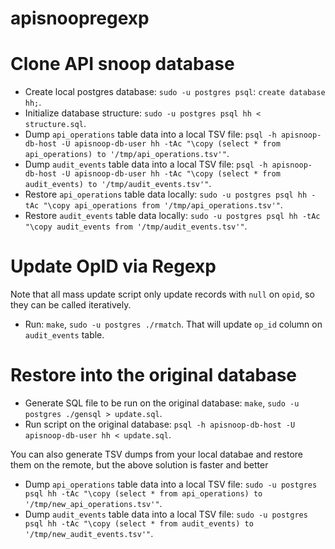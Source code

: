 # apisnoopregexp

# Clone API snoop database

- Create local postgres database: `sudo -u postgres psql`: `create database hh;`.
- Initialize database structure: `sudo -u postgres psql hh < structure.sql`.
- Dump `api_operations` table data into a local TSV file: `psql -h apisnoop-db-host -U apisnoop-db-user hh -tAc "\copy (select * from api_operations) to '/tmp/api_operations.tsv'"`.
- Dump `audit_events` table data into a local TSV file: `psql -h apisnoop-db-host -U apisnoop-db-user hh -tAc "\copy (select * from audit_events) to '/tmp/audit_events.tsv'"`.
- Restore `api_operations` table data locally: `sudo -u postgres psql hh -tAc "\copy api_operations from '/tmp/api_operations.tsv'"`.
- Restore `audit_events` table data locally: `sudo -u postgres psql hh -tAc "\copy audit_events from '/tmp/audit_events.tsv'"`.


# Update OpID via Regexp

Note that all mass update script only update records with `null` on `opid`, so they can be called iteratively.
- Run: `make`, `sudo -u postgres ./rmatch`. That will update `op_id` column on `audit_events` table.


# Restore into the original database

- Generate SQL file to be run on the original database: `make`, `sudo -u postgres ./gensql > update.sql`.
- Run script on the original database: `` psql -h apisnoop-db-host -U apisnoop-db-user hh < update.sql ``.

You can also generate TSV dumps from your local databae and restore them on the remote, but the above solution is faster and better

- Dump `api_operations` table data into a local TSV file: `sudo -u postgres psql hh -tAc "\copy (select * from api_operations) to '/tmp/new_api_operations.tsv'"`.
- Dump `audit_events` table data into a local TSV file: `sudo -u postgres psql hh -tAc "\copy (select * from audit_events) to '/tmp/new_audit_events.tsv'"`.
